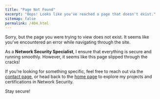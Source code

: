 ```yaml
---
title: "Page Not Found"
excerpt: "Oops! Looks like you've reached a page that doesn't exist."
sitemap: false
permalink: /404.html
---
```


<p>Sorry, but the page you were trying to view does not exist. It seems like you've encountered an error while navigating through the site.</p>

<p>As a <strong>Network Security Specialist</strong>, I ensure that everything is secure and running smoothly. However, it seems like this page slipped through the cracks!</p>

<p>If you're looking for something specific, feel free to reach out via the <a href="/contact/">contact page</a>, or head back to the <a href="/">home page</a> to explore my projects and certifications in Network Security.</p>

<p>Stay secure!</p>

